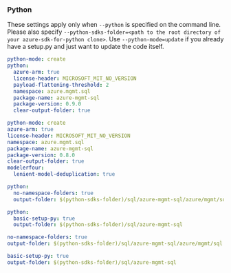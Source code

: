 ### Python

These settings apply only when `--python` is specified on the command line.
Please also specify `--python-sdks-folder=<path to the root directory of your azure-sdk-for-python clone>`.
Use `--python-mode=update` if you already have a setup.py and just want to update the code itself.

``` yaml $(python) && !$(track2)
python-mode: create
python:
  azure-arm: true
  license-header: MICROSOFT_MIT_NO_VERSION
  payload-flattening-threshold: 2
  namespace: azure.mgmt.sql
  package-name: azure-mgmt-sql
  package-version: 0.9.0
  clear-output-folder: true
```

``` yaml $(python) && $(track2)
python-mode: create
azure-arm: true
license-header: MICROSOFT_MIT_NO_VERSION
namespace: azure.mgmt.sql
package-name: azure-mgmt-sql
package-version: 0.8.0
clear-output-folder: true
modelerfour:
  lenient-model-deduplication: true
```

``` yaml $(python) && $(python-mode) == 'update' && !$(track2)
python:
  no-namespace-folders: true
  output-folder: $(python-sdks-folder)/sql/azure-mgmt-sql/azure/mgmt/sql
```

``` yaml $(python) && $(python-mode) == 'create' && !$(track2)
python:
  basic-setup-py: true
  output-folder: $(python-sdks-folder)/sql/azure-mgmt-sql
```

``` yaml $(python) && $(python-mode) == 'update' && $(track2)
no-namespace-folders: true
output-folder: $(python-sdks-folder)/sql/azure-mgmt-sql/azure/mgmt/sql
```

``` yaml $(python) && $(python-mode) == 'create' && $(track2)
basic-setup-py: true
output-folder: $(python-sdks-folder)/sql/azure-mgmt-sql
```
